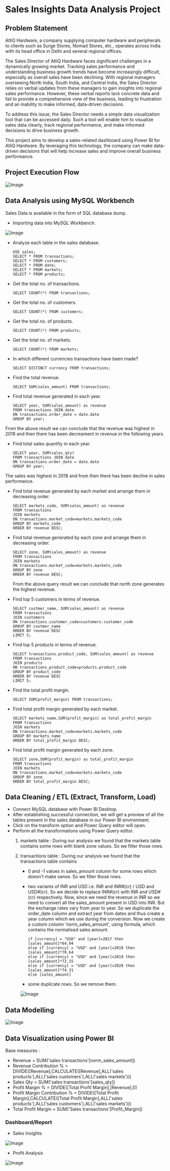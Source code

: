 # Sales Insights Data Analysis Project

## Problem Statement

AtliQ Hardware, a company supplying computer hardware and peripherals to clients such as Surge Stores, Nomad Stores, etc., operates across India with its head office in Delhi and several regional offices.

The Sales Director of AtliQ Hardware faces significant challenges in a dynamically growing market. Tracking sales performance and understanding business growth trends have become increasingly difficult, especially as overall sales have been declining. With regional managers overseeing North India, South India, and Central India, the Sales Director relies on verbal updates from these managers to gain insights into regional sales performance. However, these verbal reports lack concrete data and fail to provide a comprehensive view of the business, leading to frustration and an inability to make informed, data-driven decisions.

To address this issue, the Sales Director needs a simple data visualization tool that can be accessed daily. Such a tool will enable him to visualize sales data clearly, track regional performance, and make informed decisions to drive business growth.

This project aims to develop a sales-related dashboard using Power BI for AtliQ Hardware. By leveraging this technology, the company can make data-driven decisions that will help increase sales and improve overall business performance.

## Project Execution Flow
![Image](https://github.com/user-attachments/assets/ad59f63a-b6a1-4c34-a657-bb443bb31222)

## Data Analysis using MySQL Workbench

Sales Data is available in the form of SQL database dump.

- Importing data into MySQL Workbench.

![Image](https://github.com/user-attachments/assets/42cb1dc1-b4c1-4240-9519-56d7bbefb828)

- Analyze each table in the sales database.

      USE sales;
      SELECT * FROM transactions;
      SELECT * FROM customers;
      SELECT * FROM date;
      SELECT * FROM markets;
      SELECT * FROM products;

- Get the total no. of transactions.

      SELECT COUNT(*) FROM transactions;

- Get the total no. of customers.

      SELECT COUNT(*) FROM customers;

- Get the total no. of products.

      SELECT COUNT(*) FROM products;

- Get the total no. of markets.

      SELECT COUNT(*) FROM markets;

- In which different currencies transactions have been made?

      SELECT DISTINCT currency FROM transactions;

- Find the total revenue.

      SELECT SUM(sales_amount) FROM transactions;

- Find total revenue generated in each year.

      SELECT year, SUM(sales_amount) as revenue
      FROM transactions JOIN date
      ON transactions.order_date = date.date
      GROUP BY year;

From the above result we can conclude that the revenue was highest in 2018 and then there has been decreament in revenue in the following years.

- Find total sales quantity in each year.

      SELECT year, SUM(sales_qty)
      FROM transactions JOIN date
      ON transactions.order_date = date.date
      GROUP BY year;

The sales was highest in 2018 and from then there has been decline in sales performance.

- Find total revenue generated by each market and arrange them in decreasing order.

      SELECT markets_code, SUM(sales_amount) as revenue
      FROM transactions
      JOIN markets
      ON transactions.market_code=markets.markets_code
      GROUP BY markets_code
      ORDER BY revenue DESC;

- Find total revenue generated by each zone and arrange them in decreasing order.  

      SELECT zone, SUM(sales_amount) as revenue
      FROM transactions
      JOIN markets
      ON transactions.market_code=markets.markets_code
      GROUP BY zone
      ORDER BY revenue DESC;

  From the above query result we can conclude that north zone generates the highest revenue.

- Find top 5 customers in terms of revenue.

      SELECT custmer_name, SUM(sales_amount) as revenue
      FROM transactions
      JOIN customers
      ON transactions.customer_code=customers.customer_code
      GROUP BY custmer_name
      ORDER BY revenue DESC
      LIMIT 5;

- Find top 5 products in terms of revenue.

      SELECT transactions.product_code, SUM(sales_amount) as revenue
      FROM transactions
      JOIN products
      ON transactions.product_code=products.product_code
      GROUP BY product_code
      ORDER BY revenue DESC
      LIMIT 5;

- Find the total profit margin.

      SELECT SUM(profit_margin) FROM transactions;

- Find total profit margin generated by each market.

      SELECT markets_name,SUM(profit_margin) as total_profit_margin
      FROM transactions
      JOIN markets
      ON transactions.market_code=markets.markets_code
      GROUP BY markets_name
      ORDER BY total_profit_margin DESC;

- Find total profit margin generated by each zone.

      SELECT zone,SUM(profit_margin) as total_profit_margin
      FROM transactions
      JOIN markets
      ON transactions.market_code=markets.markets_code
      GROUP BY zone
      ORDER BY total_profit_margin DESC;

## Data Cleaning / ETL (Extract, Transform, Load)

-  Connect MySQL database with Power BI Desktop.
-  After establishing successful connection, we will get a preview of all the tables present in the sales database in our Power BI environment.
-  Click on the transform option and Power Query editor will open.
-  Perform all the transformations using Power Query editor.
   1. markets table : During our analysis we found that the markets table contains some rows with blank zone values. So we filter those rows.
   2. transactions table : During our analysis we found that the transactions table contains
      - 0 and -1 values in sales_amount column for some rows which doesn't make sense. So we filter those rows.
      - two variants of INR and USD i.e. INR and INR#(cr) / USD and USD#(cr). So we decide to replace INR#(cr) with INR and USD#(cr) respectively.
Now, since we need the revenue in INR so we need to convert all the sales_amount present in USD into INR. But the exchange rates vary from year to year. So we duplicate the order_date column and extract year from dates and thus create a year column which we use during the conversion. Now we create a custom column 'norm_sales_amount', using formula, which contains the normalised sales amount.

            if [currency] = "USD" and [year]=2017 then [sales_amount]*64.94
            else if [currency] = "USD" and [year]=2018 then [sales_amount]*70.64
            else if [currency] = "USD" and [year]=2019 then [sales_amount]*72.15
            else if [currency] = "USD" and [year]=2020 then [sales_amount]*74.31
            else [sales_amount]
      - some duplicate rows. So we remove them.

      ![Image](https://github.com/user-attachments/assets/8f315f9e-5d9e-4c74-a88e-fa1ff7151113)

## Data Modelling
![Image](https://github.com/user-attachments/assets/7f5b3fe0-4cc0-44c7-8352-ea0841b3e6ed)

## Data Visualization using Power BI

Base measures :
- Revenue = SUM('sales transactions'[norm_sales_amount])
- Revenue Contribution % = DIVIDE([Revenue],CALCULATE([Revenue],ALL('sales products'),ALL('sales customers'),ALL('sales markets')))
- Sales Qty = SUM('sales transactions'[sales_qty])
- Profit Margin % = DIVIDE([Total Profit Margin],[Revenue],0)
- Profit Margin Contribution % = DIVIDE([Total Profit Margin],CALCULATE([Total Profit Margin],ALL('sales products'),ALL('sales customers'),ALL('sales markets')))
- Total Profit Margin = SUM('Sales transactions'[Profit_Margin])

### Dashboard/Report
- Sales Insights

![Image](https://github.com/user-attachments/assets/8a7e19ad-d010-458b-a049-685a455f1afa)

- Profit Analysis

![Image](https://github.com/user-attachments/assets/0c029e3a-8d9c-40df-bf4d-63cf40b28d4d)




        
   
      

  

